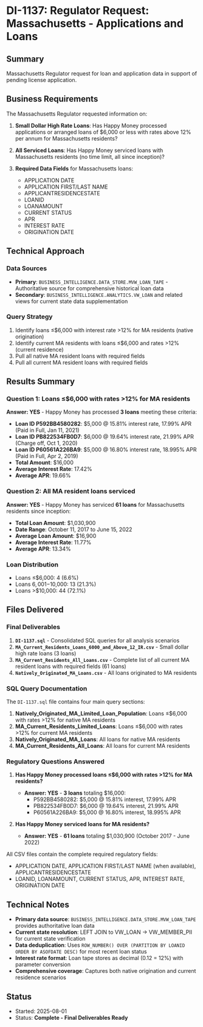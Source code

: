 # DI-1137: Regulator Request: Massachusetts - Applications and Loans

## Summary
Massachusetts Regulator request for loan and application data in support of pending license application.

## Business Requirements

The Massachusetts Regulator requested information on:

1. **Small Dollar High Rate Loans**: Has Happy Money processed applications or arranged loans of $6,000 or less with rates above 12% per annum for Massachusetts residents?

2. **All Serviced Loans**: Has Happy Money serviced loans with Massachusetts residents (no time limit, all since inception)?

3. **Required Data Fields** for Massachusetts loans:
   - APPLICATION DATE
   - APPLICATION FIRST/LAST NAME  
   - APPLICANTRESIDENCESTATE
   - LOANID
   - LOANAMOUNT
   - CURRENT STATUS
   - APR
   - INTEREST RATE
   - ORIGINATION DATE

## Technical Approach

### Data Sources
- **Primary**: `BUSINESS_INTELLIGENCE.DATA_STORE.MVW_LOAN_TAPE` - Authoritative source for comprehensive historical loan data
- **Secondary**: `BUSINESS_INTELLIGENCE.ANALYTICS.VW_LOAN` and related views for current state data supplementation

### Query Strategy
1. Identify loans ≤$6,000 with interest rate >12% for MA residents (native origination)
2. Identify current MA residents with loans ≤$6,000 and rates >12% (current residence)
3. Pull all native MA resident loans with required fields
4. Pull all current MA resident loans with required fields

## Results Summary

### Question 1: Loans ≤$6,000 with rates >12% for MA residents
**Answer: YES** - Happy Money has processed **3 loans** meeting these criteria:
- **Loan ID P592BB4580282**: $5,000 @ 15.81% interest rate, 17.99% APR (Paid in Full, Jan 11, 2021)
- **Loan ID PB822534FB0D7**: $6,000 @ 19.64% interest rate, 21.99% APR (Charge off, Oct 1, 2020) 
- **Loan ID P60561A226BA9**: $5,000 @ 16.80% interest rate, 18.995% APR (Paid in Full, Apr 2, 2019)
- **Total Amount**: $16,000
- **Average Interest Rate**: 17.42%
- **Average APR**: 19.66%

### Question 2: All MA resident loans serviced  
**Answer: YES** - Happy Money has serviced **61 loans** for Massachusetts residents since inception:
- **Total Loan Amount**: $1,030,900
- **Date Range**: October 11, 2017 to June 15, 2022
- **Average Loan Amount**: $16,900
- **Average Interest Rate**: 11.77%
- **Average APR**: 13.34%

### Loan Distribution
- Loans ≤$6,000: 4 (6.6%)
- Loans $6,001-$10,000: 13 (21.3%)
- Loans >$10,000: 44 (72.1%)

## Files Delivered

### Final Deliverables
1. **`DI-1137.sql`** - Consolidated SQL queries for all analysis scenarios
2. **`MA_Current_Residents_Loans_6000_and_Above_12_IR.csv`** - Small dollar high rate loans (3 loans)
3. **`MA_Current_Residents_All_Loans.csv`** - Complete list of all current MA resident loans with required fields (61 loans)
4. **`Natively_Originated_MA_Loans.csv`** - All loans originated to MA residents

### SQL Query Documentation
The `DI-1137.sql` file contains four main query sections:
1. **Natively_Originated_MA_Limited_Loan_Population**: Loans ≤$6,000 with rates >12% for native MA residents
2. **MA_Current_Residents_Limited_Loans**: Loans ≤$6,000 with rates >12% for current MA residents
3. **Natively_Originated_MA_Loans**: All loans for native MA residents
4. **MA_Current_Residents_All_Loans**: All loans for current MA residents

### Regulatory Questions Answered

1. **Has Happy Money processed loans ≤$6,000 with rates >12% for MA residents?**
   - **Answer: YES** - **3 loans** totaling $16,000:
     - P592BB4580282: $5,000 @ 15.81% interest, 17.99% APR
     - PB822534FB0D7: $6,000 @ 19.64% interest, 21.99% APR  
     - P60561A226BA9: $5,000 @ 16.80% interest, 18.995% APR

2. **Has Happy Money serviced loans for MA residents?**
   - **Answer: YES** - **61 loans** totaling $1,030,900 (October 2017 - June 2022)

All CSV files contain the complete required regulatory fields:
- APPLICATION DATE, APPLICATION FIRST/LAST NAME (when available), APPLICANTRESIDENCESTATE
- LOANID, LOANAMOUNT, CURRENT STATUS, APR, INTEREST RATE, ORIGINATION DATE

## Technical Notes
- **Primary data source**: `BUSINESS_INTELLIGENCE.DATA_STORE.MVW_LOAN_TAPE` provides authoritative loan data
- **Current state resolution**: LEFT JOIN to VW_LOAN → VW_MEMBER_PII for current state verification
- **Data deduplication**: Uses `ROW_NUMBER() OVER (PARTITION BY LOANID ORDER BY ASOFDATE DESC)` for most recent loan status
- **Interest rate format**: Loan tape stores as decimal (0.12 = 12%) with parameter conversion
- **Comprehensive coverage**: Captures both native origination and current residence scenarios

## Status
- Started: 2025-08-01  
- Status: **Complete - Final Deliverables Ready**